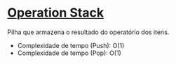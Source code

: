 # [Operation Stack](op_stack.cpp)

<!-- *Read in [English](README.en.md)* -->

Pilha que armazena o resultado do operatório dos itens.

* Complexidade de tempo (Push): O(1)
* Complexidade de tempo (Pop): O(1)
